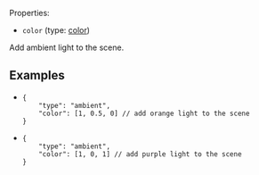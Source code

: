 Properties:
- `color` (type: [color](/mathics-threejs-backend/types/color))

Add ambient light to the scene.

## Examples
- ```jsonc
  {
      "type": "ambient",
      "color": [1, 0.5, 0] // add orange light to the scene
  }
  ```
  <div class='center' id='graphics-container-1'></div>
  <script>
      drawGraphics3d(
          document.getElementById('graphics-container-1'),
          {
              elements: [
                  {
                      type: 'sphere',
                      color: [1, 1, 1],
                      coords: [
                          [[0, 0, 0]]
                      ],
                      radius: 1
                  }
              ],
              lighting: [
                  {
                      type: 'ambient',
                      color: [1, 0.5, 0] // add orange light to the scene
                  }
              ],
              viewpoint: [1.3, -2.4, 2]
          }
      );
  </script>
- ```jsonc
  {
      "type": "ambient",
      "color": [1, 0, 1] // add purple light to the scene
  }
  ```
  <div class='center' id='graphics-container-2'></div>
  <script>
      drawGraphics3d(
          document.getElementById('graphics-container-2'),
          {
              elements: [
                  {
                      type: 'cuboid',
                      color: [1, 1, 1],
                      coords: [
                          [[0, 0, 0]],
                          [[1, 1, 1]]
                      ]
                  }
              ],
              lighting: [
                  {
                      type: 'ambient',
                      color: [1, 0, 1] // add purple light to the scene
                  }
              ],
              viewpoint: [1.3, -2.4, 2]
          }
      );
  </script>
